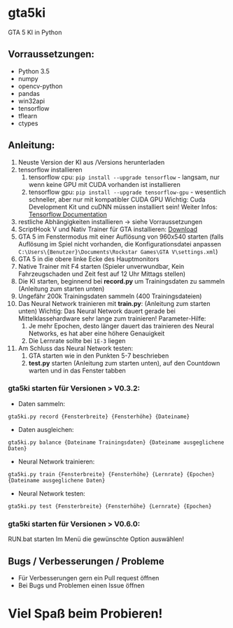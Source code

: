 # gta5ki

GTA 5 KI in Python

## Vorraussetzungen:

* Python 3.5
* numpy
* opencv-python
* pandas
* win32api
* tensorflow
* tflearn
* ctypes

## Anleitung:
1. Neuste Version der KI aus /Versions herunterladen
1. tensorflow installieren
   1. tensorflow cpu: `pip install --upgrade tensorflow` - langsam, nur wenn keine GPU mit CUDA vorhanden ist installieren
   1. tensorflow gpu: `pip install --upgrade tensorflow-gpu` - wesentlich schneller, aber nur mit kompatibler CUDA GPU
  Wichtig: Cuda Development Kit und cuDNN müssen installiert sein! Weiter Infos: [Tensorflow Documentation](https://www.tensorflow.org/install/install_windows)
1. restliche Abhängigkeiten installieren -> siehe Vorraussetzungen
1. ScriptHook V und Nativ Trainer für GTA installieren: [Download](http://www.dev-c.com/gtav/scripthookv/)
1. GTA 5 im Fenstermodus mit einer Auflösung von 960x540 starten (falls Auflösung im Spiel nicht vorhanden, die Konfigurationsdatei anpassen `C:\Users\{Benutzer}\Documents\Rockstar Games\GTA V\settings.xml`)
1. GTA 5 in die obere linke Ecke des Hauptmonitors
1. Native Trainer mit F4 starten (Spieler unverwundbar, Kein Fahrzeugschaden und Zeit fest auf 12 Uhr Mittags stellen)
1. Die KI starten, beginnend bei __record.py__ um Trainingsdaten zu sammeln (Anleitung zum starten unten)
1. Ungefähr 200k Trainingsdaten sammeln (400 Trainingsdateien)
1. Das Neural Network trainieren mit __train.py__: (Anleitung zum starten unten)
   Wichtig: Das Neural Network dauert gerade bei Mittelklassehardware sehr lange zum trainieren!
   Parameter-Hilfe:
   1. Je mehr Epochen, desto länger dauert das trainieren des Neural Networks, es hat aber eine höhere Genauigkeit
   1. Die Lernrate sollte bei `1E-3` liegen
1. Am Schluss das Neural Network testen:
   1. GTA starten wie in den Punkten 5-7 beschrieben
   1. __test.py__ starten (Anleitung zum starten unten), auf den Countdown warten und in das Fenster tabben

### gta5ki starten für Versionen > V0.3.2:
* Daten sammeln:
```
gta5ki.py record {Fensterbreite} {Fensterhöhe} {Dateiname}
```
* Daten ausgleichen:
```
gta5ki.py balance {Dateiname Trainingsdaten} {Dateiname ausgeglichene Daten}
```
* Neural Network trainieren:
```
gta5ki.py train {Fensterbreite} {Fensterhöhe} {Lernrate} {Epochen} {Dateiname ausgeglichene Daten}
```
* Neural Network testen:
```
gta5ki.py test {Fensterbreite} {Fensterhöhe} {Lernrate} {Epochen}
```

### gta5ki starten für Versionen > V0.6.0:
RUN.bat starten
Im Menü die gewünschte Option auswählen!

## Bugs / Verbesserungen / Probleme
* Für Verbesserungen gern ein Pull request öffnen
* Bei Bugs und Problemen einen Issue öffnen

# Viel Spaß beim Probieren!
